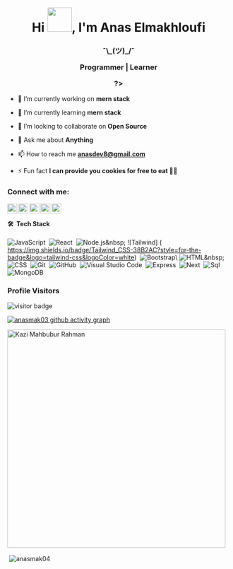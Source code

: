 <h1 align="center">Hi <img src="https://github.com/NoobMahbub/NoobMahbub/blob/main/Wave.gif" height="55px" width="55px">, I'm Anas Elmakhloufi</h1>
<h3 align="center">¯\_(ツ)_/¯

Programmer | Learner

?></h3>

- 🔭 I’m currently working on **mern stack**

- 🌱 I’m currently learning **mern stack**

- 👯 I’m looking to collaborate on **Open Source**

- 💬 Ask me about **Anything**

- 📫 How to reach me **anasdev8@gmail.com**

- ⚡ Fun fact **I can provide you cookies for free to eat 🍪😂**

### Connect with me:

[<img align="left" alt="makhloufi anas anas | YouTube" width="22px" src="https://cdn-icons-png.flaticon.com/512/124/124010.png" />][facebook]
[<img align="left" alt="anasmak04 | Twitter" width="22px" src="https://cdn.jsdelivr.net/npm/simple-icons@v3/icons/twitter.svg" />][twitter]
[<img align="left" alt="anasmak04 | Twitter" width="22px" src="https://cdn-icons-png.flaticon.com/512/906/906377.png" />][telegram]
[<img align="left" alt="anas elmakhloufi | LinkedIn" width="22px" src="https://cdn.jsdelivr.net/npm/simple-icons@v3/icons/linkedin.svg" />][linkedin]
[<img align="left" alt="anasmak04 | Instagram" width="22px" src="https://cdn.jsdelivr.net/npm/simple-icons@v3/icons/instagram.svg" />][instagram]

<br />

#### 🛠 &nbsp;Tech Stack

![JavaScript](https://img.shields.io/badge/-JavaScript-05122A?style=flat&logo=javascript)&nbsp;
![React](https://img.shields.io/badge/-React-05122A?style=flat&logo=react)&nbsp;
![Node.js]([https://img.shields.io/badge/-Node.js-05122A?style=flat&logo=node.js](https://img.shields.io/badge/Node.js-339933?style=for-the-badge&logo=nodedotjs&logoColor=white))&nbsp;
![Tailwind] (	https://img.shields.io/badge/Tailwind_CSS-38B2AC?style=for-the-badge&logo=tailwind-css&logoColor=white)&nbsp;
![Bootstrap]([https://img.shields.io/badge/-Bootstrap-05122A?style=flat&logo=bootstrap&logoColor=563D7C](https://img.shields.io/badge/Bootstrap-563D7C?style=for-the-badge&logo=bootstrap&logoColor=white))\
![HTML]([https://img.shields.io/badge/-HTML-05122A?style=flat&logo=HTML5](https://img.shields.io/badge/HTML5-E34F26?style=for-the-badge&logo=html5&logoColor=white))&nbsp;
![CSS](	https://img.shields.io/badge/CSS3-1572B6?style=for-the-badge&logo=css3&logoColor=white)&nbsp;
![Git](https://img.shields.io/badge/-Git-05122A?style=flat&logo=git)&nbsp;
![GitHub](https://img.shields.io/badge/-GitHub-05122A?style=flat&logo=github)&nbsp;
![Visual Studio Code](https://img.shields.io/badge/-Visual%20Studio%20Code-05122A?style=flat&logo=visual-studio-code&logoColor=007ACC)&nbsp;
![Express](https://img.shields.io/badge/Express.js-000000?style=for-the-badge&logo=express&logoColor=white)&nbsp;
![Next](https://img.shields.io/badge/next.js-000000?style=for-the-badge&logo=nextdotjs&logoColor=white)&nbsp;
  ![Sql](https://img.shields.io/badge/-Sql-333333?style=flat&logo=sql)
  ![MongoDB](https://img.shields.ioExpress]/badge/-MongoDB-333333?style=flat&logo=mongodb)&nbsp;
<br />

### Profile Visitors 
![visitor badge](https://visitor-badge.glitch.me/badge?page_id=anasmak04.visitor-badge&left_color=blue&right_color=yellow)
<br />

[![anasmak03 github activity graph](https://activity-graph.herokuapp.com/graph?username=anasmak03&bg_color=ffffff&color=777777&line=ff5200&point=1adbce&area=true&hide_border=true)](https://github.com/anasmak04/github-readme-activity-graph)




<p><img width="494" align="center" src="https://github-readme-stats.vercel.app/api/top-langs?username=anasmak04&show_icons=true&locale=en&layout=compact" alt="Kazi Mahbubur Rahman" /></p>



<p>&nbsp;<img align="center" src="https://github-readme-stats.vercel.app/api?username=anasmak04&show_icons=true&locale=en" alt="anasmak04" /></p>

[website]: https://TechHelpBD.com
[facebook]: https://facebook.com/MahbubDev
[twitter]: https://twitter.com/mahbubdev
[youtube]: https://youtube.com/TechHelpBangladesh
[instagram]: https://instagram.com/mahbubdev/
[linkedin]: https://linkedin.com/in/mahbubdev
[telegram]: https://t.me/TechHelpBangladesh
